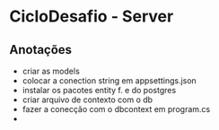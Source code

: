 ﻿# CicloDesafio - Server

## Anotações

- criar as models
- colocar a conection string em appsettings.json
- instalar os pacotes entity f. e do postgres
- criar arquivo de contexto com o db
- fazer a conecção com o dbcontext em program.cs
- 